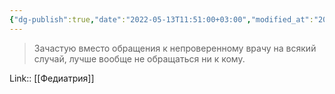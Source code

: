 ```yaml
---
{"dg-publish":true,"date":"2022-05-13T11:51:00+03:00","modified_at":"2022-05-29T14:05:11+03:00","title":"Иногда лучше вообще не обращаться к врачу","permalink":"/quotes/202205131151/","dgHomeLink":false,"dgPassFrontmatter":true}
---
```



> Зачастую вместо обращения к непроверенному врачу на всякий случай, лучше вообще не обращаться ни к кому.

Link:: [[Федиатрия]]
